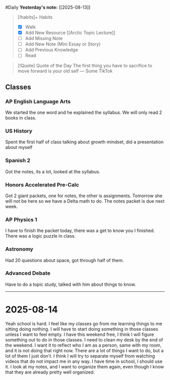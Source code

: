 #Daily
**Yesterday's note:** [[2025-08-13]]

> [!habits]+ Habits 
>- [x] Walk 
>- [x] Add New Resource [[Arctic Topic Lecture]]
> - [ ] Add Missing Note 
> - [ ] Add New Note (Mini Essay or Story)
> - [ ] Add Previous Knowledge  
> - [ ] Read

> [!Quote]  Quote of the Day
> The first thing you have to sacrifice to move forward is your old self
> — Some TikTok

## Classes 

### AP English Language Arts 
We started the one word and he explained the syllabus. We will only read 2 books in class. 
### US History 
Spent the first half of class talking about growth mindset, did a presentation about myself
### Spanish 2 
Got the notes, its a lot, looked at the syllabus.
### Honors Accelerated Pre-Calc 
Got 2 giant packets, one for notes, the other is assignments. Tomorrow she will not be here so we have a Delta math to do. The notes packet is due next week.
### AP Physics 1 
I have to finish the packet today, there was a get to know you I finished. There was a logic puzzle in class. 
### Astronomy 
Had 20 questions about space, got through half of them. 
### Advanced Debate 
Have to do a topic study, talked with him about things to know. 

<hr>

# 2025-08-14

Yeah school is hard. I feel like my classes go from me learning things to me sitting doing nothing. I will have to start doing something in those classes unless I want to feel empty. I have this weekend free, I think I will figure something out to do in those classes. I need to clean my desk by the end of the weekend. I want it to reflect who I am as a person, same with my room, and it is not doing that right now. There are a lot of things I want to do, but a lot of them I just don't. I think I will try to separate myself from watching videos that do not impact me in any way. I have time in school, I should use it. I look at my notes, and I want to organize them again, even though I know that they are already pretty well organized. 